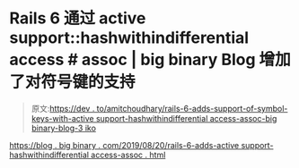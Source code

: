 # Rails 6 通过 active support::hashwithindifferential access # assoc | big binary Blog 增加了对符号键的支持

> 原文:[https://dev . to/amitchoudhary/rails-6-adds-support-of-symbol-keys-with-active support-hashwithindifferential access-assoc-big binary-blog-3 iko](https://dev.to/amitchoudhary/rails-6-adds-support-of-symbol-keys-with-activesupport-hashwithindifferentaccess-assoc-bigbinary-blog-3iko)

[https://blog . big binary . com/2019/08/20/rails-6-adds-active support-hashwithindifferential access-assoc . html](https://blog.bigbinary.com/2019/08/20/rails-6-adds-activesupport-hashwithindifferentaccess-assoc.html)